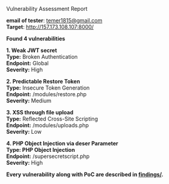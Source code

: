 Vulnerability Assessment Report  

**email of tester**: temer1815@gmail.com  
**Target**: http://157.173.108.107:8000/  

**Found 4 vulnerabilities**  

**1. Weak JWT secret**  
**Type:** Broken Authentication  
**Endpoint:** Global  
**Severity:** High  

**2. Predictable Restore Token**  
**Type:** Insecure Token Generation  
**Endpoint:** /modules/restore.php  
**Severity:** Medium   

**3. XSS through file upload**  
**Type:** Reflected Cross-Site Scripting  
**Endpoint:** /modules/uploads.php  
**Severity:** Low  

**4. PHP Object Injection via deser Parameter**  
**Type: PHP Object Injection**  
**Endpoint:** /supersecretscript.php  
**Severity:** High  

**Every vulnerability along with PoC are described in [findings/](/findings).**


